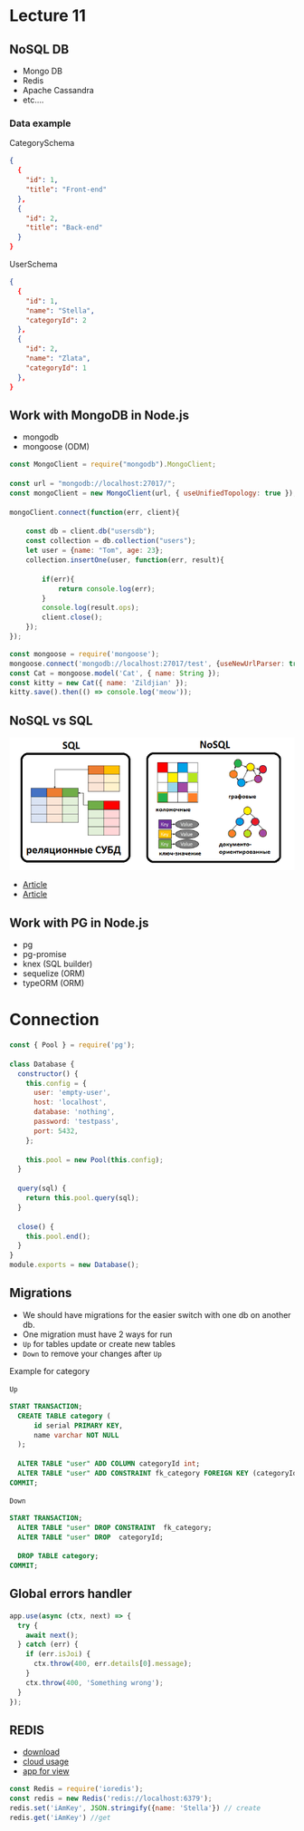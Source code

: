 # Lecture 11
## NoSQL DB
- Mongo DB
- Redis
- Apache Cassandra
- etc....

### Data example

CategorySchema
```json
{
  {
    "id": 1,
    "title": "Front-end"
  },
  {
    "id": 2,
    "title": "Back-end"
  }
}
```
UserSchema
```json
{
  {
    "id": 1,
    "name": "Stella",
    "categoryId": 2
  },
  {
    "id": 2,
    "name": "Zlata",
    "categoryId": 1
  },
}
```
## Work with MongoDB in Node.js
- mongodb
- mongoose (ODM)
```js
const MongoClient = require("mongodb").MongoClient;
   
const url = "mongodb://localhost:27017/";
const mongoClient = new MongoClient(url, { useUnifiedTopology: true });
 
mongoClient.connect(function(err, client){
      
    const db = client.db("usersdb");
    const collection = db.collection("users");
    let user = {name: "Tom", age: 23};
    collection.insertOne(user, function(err, result){
          
        if(err){ 
            return console.log(err);
        }
        console.log(result.ops);
        client.close();
    });
});
```
```js
const mongoose = require('mongoose');
mongoose.connect('mongodb://localhost:27017/test', {useNewUrlParser: true, useUnifiedTopology: true});
const Cat = mongoose.model('Cat', { name: String });
const kitty = new Cat({ name: 'Zildjian' });
kitty.save().then(() => console.log('meow'));
```

## NoSQL vs SQL
![VS](NoSQLVSSQL.png)

- [Article](https://tproger.ru/translations/sql-vs-nosql/)
- [Article](https://www.bigdataschool.ru/wiki/nosql)

## Work with PG in Node.js
- pg
- pg-promise
- knex (SQL builder)
- sequelize (ORM)
- typeORM (ORM)

# Connection
```js
const { Pool } = require('pg');

class Database {
  constructor() {
    this.config = {
      user: 'empty-user',
      host: 'localhost',
      database: 'nothing',
      password: 'testpass',
      port: 5432,
    };

    this.pool = new Pool(this.config);
  }

  query(sql) {
    return this.pool.query(sql);
  }

  close() {
    this.pool.end();
  }
}
module.exports = new Database();
```
## Migrations
- We should have migrations for the easier switch with one db on another db.
- One migration must have 2 ways for run
- `Up` for tables update or create new tables
- `Down` to remove your changes after `Up`

Example for category

`Up`
```sql
START TRANSACTION;
  CREATE TABLE category (
      id serial PRIMARY KEY,
      name varchar NOT NULL
  );

  ALTER TABLE "user" ADD COLUMN categoryId int;
  ALTER TABLE "user" ADD CONSTRAINT fk_category FOREIGN KEY (categoryId) REFERENCES category (id);
COMMIT;
```
`Down`
```sql
START TRANSACTION;
  ALTER TABLE "user" DROP CONSTRAINT  fk_category;
  ALTER TABLE "user" DROP  categoryId;

  DROP TABLE category;
COMMIT;
```
## Global errors handler
```js
app.use(async (ctx, next) => {
  try {
    await next();
  } catch (err) {
    if (err.isJoi) {
      ctx.throw(400, err.details[0].message);
    }
    ctx.throw(400, 'Something wrong');
  }
});
```
## REDIS
 - [download](https://redis.io/)
 - [cloud usage](https://redislabs.com/)
 - [app for view](https://github.com/qishibo/AnotherRedisDesktopManager)

```js
const Redis = require('ioredis');
const redis = new Redis('redis://localhost:6379');
redis.set('iAmKey', JSON.stringify({name: 'Stella'}) // create
redis.get('iAmKey') //get
```
